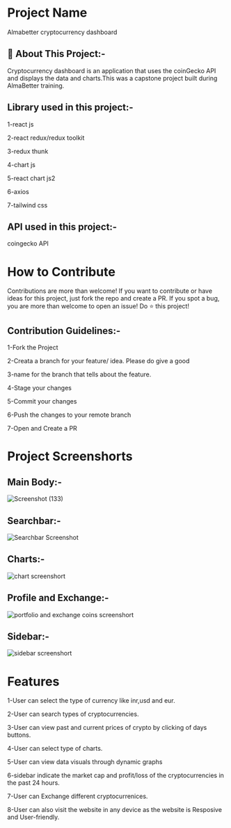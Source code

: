 # Project Name
Almabetter cryptocurrency dashboard

## 🚀 About This Project:-
Cryptocurrency dashboard is an application that uses the coinGecko API and displays the data and charts.This was a capstone project built during AlmaBetter training.

## Library used in this project:-
1-react js

2-react redux/redux toolkit

3-redux thunk

4-chart js

5-react chart js2

6-axios

7-tailwind css

## API used in this project:-
coingecko API

# How to Contribute
Contributions are more than welcome!
If you want to contribute or have ideas for this project, just fork the repo and create a PR. If you spot a bug, you are more than welcome to open an issue! Do ⭐ this project!

## Contribution Guidelines:-
1-Fork the Project

2-Creata a branch for your feature/ idea. Please do give a good

3-name for the branch that tells about the feature.

4-Stage your changes

5-Commit your changes

6-Push the changes to your remote branch

7-Open and Create a PR

# Project Screenshorts
## Main Body:-
![Screenshot (133)](https://github.com/AVINASHMAITY/CryptoCurrency-dashboard/assets/95832605/a04722c0-185c-40bb-9799-cb0460c244a6)
## Searchbar:-
![Searchbar Screenshot](https://github.com/AVINASHMAITY/CryptoCurrency-dashboard/assets/95832605/66df9c19-c0d4-4f94-9b2a-1b42b99d01af)
## Charts:-
![chart screenshort](https://github.com/AVINASHMAITY/CryptoCurrency-dashboard/assets/95832605/17a25523-606e-49f8-97d2-de301ebbf64b)
## Profile and Exchange:-
![portfolio and exchange coins screenshort](https://github.com/AVINASHMAITY/CryptoCurrency-dashboard/assets/95832605/85608faf-12b1-4fa7-891e-2e35cf8f2073)
## Sidebar:-
![sidebar screenshort](https://github.com/AVINASHMAITY/CryptoCurrency-dashboard/assets/95832605/9e190696-9c12-4097-8cd2-73a77a6c4f04)


# Features
1-User can select the type of currency like inr,usd and eur.

2-User can search types of cryptocurrencies.

3-User can view past and current prices of crypto by clicking of days buttons.

4-User can select type of charts.

5-User can view data visuals through dynamic graphs

6-sidebar indicate the market cap and profit/loss of the 
cryptocurrencies in the past 24 hours.

7-User can Exchange different cryptocurrenices.

8-User can also visit the website in any device as the website is Resposive and User-friendly.

